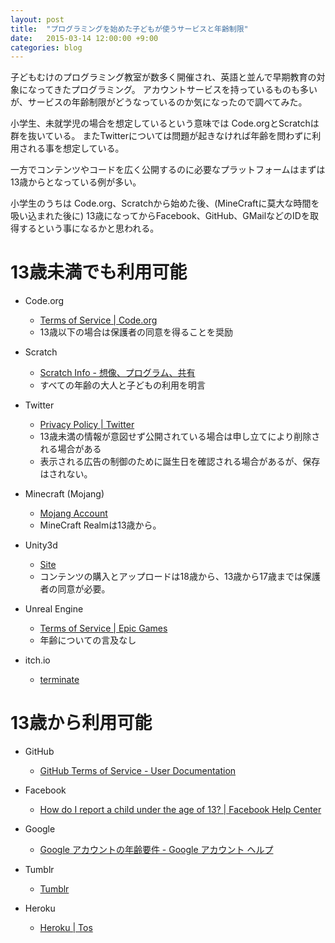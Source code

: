 ```yaml
---
layout: post
title:  "プログラミングを始めた子どもが使うサービスと年齢制限"
date:   2015-03-14 12:00:00 +9:00
categories: blog
---
```


子どもむけのプログラミング教室が数多く開催され、英語と並んで早期教育の対象になってきたプログラミング。
アカウントサービスを持っているものも多いが、サービスの年齢制限がどうなっているのか気になったので調べてみた。

小学生、未就学児の場合を想定しているという意味では Code.orgとScratchは群を抜いている。
またTwitterについては問題が起きなければ年齢を問わずに利用される事を想定している。

一方でコンテンツやコードを広く公開するのに必要なプラットフォームはまずは13歳からとなっている例が多い。

小学生のうちは Code.org、Scratchから始めた後、(MineCraftに莫大な時間を吸い込まれた後に)
13歳になってからFacebook、GitHub、GMailなどのIDを取得するという事になるかと思われる。

# 13歳未満でも利用可能

- Code.org
  - [Terms of Service | Code.org](http://code.org/tos)
  - 13歳以下の場合は保護者の同意を得ることを奨励

- Scratch
  - [Scratch Info - 想像、プログラム、共有](https://scratch.mit.edu/terms_of_use/)
  - すべての年齢の大人と子どもの利用を明言

- Twitter
  - [Privacy Policy | Twitter](https://twitter.com/privacy?lang=ja)
  - 13歳未満の情報が意図せず公開されている場合は申し立てにより削除される場合がある
  - 表示される広告の制御のために誕生日を確認される場合があるが、保存はされない。

- Minecraft (Mojang)
  - [Mojang Account](https://account.mojang.com/terms)
  - MineCraft Realmは13歳から。

- Unity3d
  - [Site](http://unity3d.com/legal/terms-of-use)
  - コンテンツの購入とアップロードは18歳から、13歳から17歳までは保護者の同意が必要。

- Unreal Engine
  - [Terms of Service | Epic Games](http://epicgames.com/tos)
  - 年齢についての言及なし

- itch.io
  - [terminate](https://itch.io/about/terms)

# 13歳から利用可能

- GitHub
  - [GitHub Terms of Service - User Documentation](https://help.github.com/articles/github-terms-of-service/#a-account-terms)

- Facebook
  - [How do I report a child under the age of 13? | Facebook Help Center](https://www.facebook.com/help/157793540954833)

- Google
  - [Google アカウントの年齢要件 - Google アカウント ヘルプ](https://support.google.com/accounts/answer/1350409?hl=ja)

- Tumblr
  - [Tumblr](https://www.tumblr.com/policy/en/terms-of-service)

- Heroku
  - [Heroku | Tos](https://www.heroku.com/policy/tos)
